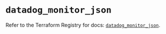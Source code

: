 # `datadog_monitor_json`

Refer to the Terraform Registry for docs: [`datadog_monitor_json`](https://registry.terraform.io/providers/datadog/datadog/3.54.0/docs/resources/monitor_json).

